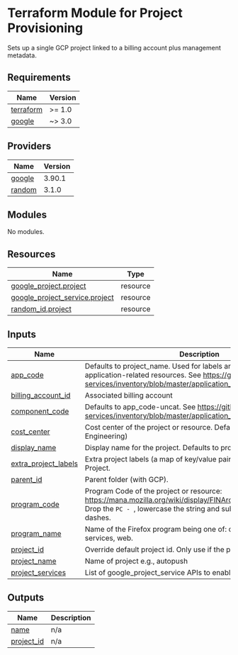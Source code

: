 # Terraform Module for Project Provisioning
Sets up a single GCP project linked to a billing account plus management metadata.

## Requirements

| Name | Version |
|------|---------|
| <a name="requirement_terraform"></a> [terraform](#requirement\_terraform) | >= 1.0 |
| <a name="requirement_google"></a> [google](#requirement\_google) | ~> 3.0 |

## Providers

| Name | Version |
|------|---------|
| <a name="provider_google"></a> [google](#provider\_google) | 3.90.1 |
| <a name="provider_random"></a> [random](#provider\_random) | 3.1.0 |

## Modules

No modules.

## Resources

| Name | Type |
|------|------|
| [google_project.project](https://registry.terraform.io/providers/hashicorp/google/latest/docs/resources/project) | resource |
| [google_project_service.project](https://registry.terraform.io/providers/hashicorp/google/latest/docs/resources/project_service) | resource |
| [random_id.project](https://registry.terraform.io/providers/hashicorp/random/latest/docs/resources/id) | resource |

## Inputs

| Name | Description | Type | Default | Required |
|------|-------------|------|---------|:--------:|
| <a name="input_app_code"></a> [app\_code](#input\_app\_code) | Defaults to project\_name. Used for labels and metadata on application-related resources. See https://github.com/mozilla-services/inventory/blob/master/application_component_registry.csv. | `string` | `""` | no |
| <a name="input_billing_account_id"></a> [billing\_account\_id](#input\_billing\_account\_id) | Associated billing account | `string` | n/a | yes |
| <a name="input_component_code"></a> [component\_code](#input\_component\_code) | Defaults to app\_code-uncat. See https://github.com/mozilla-services/inventory/blob/master/application_component_registry.csv | `string` | `""` | no |
| <a name="input_cost_center"></a> [cost\_center](#input\_cost\_center) | Cost center of the project or resource. Default is 5650 (Services Engineering) | `string` | `"5650"` | no |
| <a name="input_display_name"></a> [display\_name](#input\_display\_name) | Display name for the project. Defaults to project\_name | `string` | `""` | no |
| <a name="input_extra_project_labels"></a> [extra\_project\_labels](#input\_extra\_project\_labels) | Extra project labels (a map of key/value pairs) to be applied to the Project. | `map(string)` | `{}` | no |
| <a name="input_parent_id"></a> [parent\_id](#input\_parent\_id) | Parent folder (with GCP). | `string` | n/a | yes |
| <a name="input_program_code"></a> [program\_code](#input\_program\_code) | Program Code of the project or resource: https://mana.mozilla.org/wiki/display/FINArchive/Program+Codes. Drop the `PC - `, lowercase the string and substitute spaces for dashes. | `string` | `"firefox-services"` | no |
| <a name="input_program_name"></a> [program\_name](#input\_program\_name) | Name of the Firefox program being one of: ci, data, infrastructure, services, web. | `string` | `"services"` | no |
| <a name="input_project_id"></a> [project\_id](#input\_project\_id) | Override default project id. Only use if the project id is already taken. | `string` | `""` | no |
| <a name="input_project_name"></a> [project\_name](#input\_project\_name) | Name of project e.g., autopush | `string` | n/a | yes |
| <a name="input_project_services"></a> [project\_services](#input\_project\_services) | List of google\_project\_service APIs to enable. | `list(string)` | `[]` | no |

## Outputs

| Name | Description |
|------|-------------|
| <a name="output_name"></a> [name](#output\_name) | n/a |
| <a name="output_project_id"></a> [project\_id](#output\_project\_id) | n/a |
